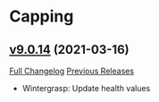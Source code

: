 # Capping

## [v9.0.14](https://github.com/BigWigsMods/Capping/tree/v9.0.14) (2021-03-16)
[Full Changelog](https://github.com/BigWigsMods/Capping/compare/v9.0.13...v9.0.14) [Previous Releases](https://github.com/BigWigsMods/Capping/releases)

- Wintergrasp: Update health values  
